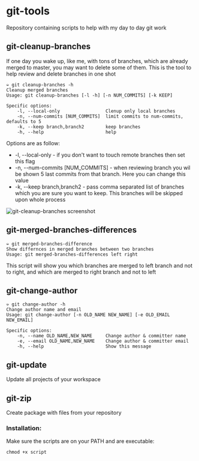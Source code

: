 git-tools
=========

Repository containing scripts to help with my day to day git work

git-cleanup-branches
--------------------

If one day you wake up, like me, with tons of branches, which are already merged to master, you may want to delete some of them.
This is the tool to help review and delete branches in one shot

```
➭ git cleanup-branches -h
Cleanup merged branches
Usage: git cleanup-branches [-l -h] [-n NUM_COMMITS] [-k KEEP]

Specific options:
    -l, --local-only                 Clenup only local branches
    -n, --num-commits [NUM_COMMITS]  limit commits to num-commits, defaults to 5
    -k, --keep branch,branch2        keep branches
    -h, --help                       help
```

Options are as follow:
* -l, --local-only - if you don't want to touch remote branches then set this flag
* -n, --num-commits [NUM_COMMITS] - when reviewing branch you wil be shown 5 last commits from that branch. Here you can change this value
* -k, --keep branch,branch2 - pass comma separated list of branches which you are sure you want to keep. This branches will be skipped upon whole process

![git-cleanup-branches screenshot](https://raw2.github.com/aarek/git-tools/master/img/screenshot-git-cleanup-branches1.png "git-cleanup-branches screenshot")

git-merged-branches-differences
-------------------------------

```
➭ git merged-branches-difference
Show differnces in merged branches between two branches
Usage: git merged-branches-differences left right
```

This script will show you which branches are merged to left branch and not to right, and which are merged to right branch and not to left

git-change-author
-----------------

```
➭ git change-author -h
Change author name and email
Usage: git change-author [-n OLD_NAME NEW_NAME] [-e OLD_EMAIL NEW_EMAIL]

Specific options:
    -n, --name OLD_NAME,NEW_NAME     Change author & committer name
    -e, --email OLD_NAME,NEW_NAME    Change author & committer email
    -h, --help                       Show this message
```

git-update
----------

Update all projects of your workspace

git-zip
-------

Create package with files from your repository


### Installation:
Make sure the scripts are on your PATH and are executable:
```
chmod +x script
```
